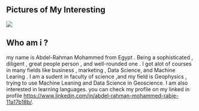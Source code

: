 
## Pictures of My Interesting
![](images/Githubimage.jpg)


## Who am i ?
my name is Abdel-Rahman Mohammed from Egypt . Being a sophisticated , diligent , great people person , and well-rounded one .
I got alot of courses in many fields like business , marketing , Data Science, and Machine Learing . 
I am a sudent in faculty of science ,and my field is Geophysics , trying to use Machine Leaning and Data Science in Geoscience. 
I am also interested in learning languages.
you can check my profile on my linked in profile https://www.linkedin.com/in/abdel-rahman-mohammed-rabie-11a17b18b/.


